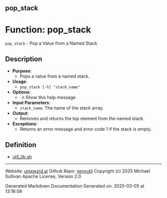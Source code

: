 ## pop_stack
# Function: pop_stack
`pop_stack` - Pop a Value from a Named Stack
## Description
- **Purpose**:
  - Pops a value from a named stack.
- **Usage**: 
  - `pop_stack [-h] "stack_name"`
- **Options**: 
  - `-h`   Show this help message
- **Input Parameters**: 
  - `stack_name`: The name of the stack array.
- **Output**: 
  - Removes and returns the top element from the named stack.
- **Exceptions**: 
  - Returns an error message and error code 1 if the stack is empty.

## Definition 

* [util_lib.sh](../util_lib_sh.md)
---

Website: [unixwzrd.ai](https://unixwzrd.ai)
Github Repo: [venvutil](https://github.com/unixwzrd/venvutil)
Copyright (c) 2025 Michael Sullivan
Apache License, Version 2.0

Generated Markdown Documentation
Generated on: 2025-03-05 at 13:16:08
